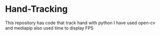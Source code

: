 # Hand-Tracking
This repository has code that track hand with python I have used open-cv and mediapip also used time to display FPS

